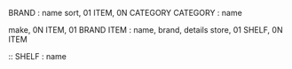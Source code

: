 BRAND : name
sort, 01 ITEM, 0N CATEGORY
CATEGORY : name

make, 0N ITEM, 01 BRAND
ITEM : name, brand, details
store, 01 SHELF, 0N ITEM

::
SHELF : name